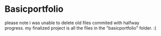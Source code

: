# Basicportfolio

please note i was unable to delete old files commited with halfway progress. my finalized project is all the files in the "basicportfolio" folder. :(
